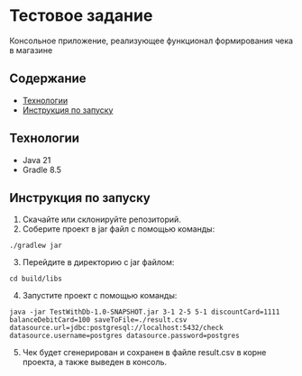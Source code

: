 # Тестовое задание
Консольное приложение, реализующее функционал формирования чека в магазине
## Содержание 
- [Технологии](#технологии)
- [Инструкция по запуску](#инструкция-по-запуску)
## Технологии
- Java 21
- Gradle 8.5
## Инструкция по запуску
1. Скачайте или склонируйте репозиторий.
2. Соберите проект в jar файл c помощью команды:
```
./gradlew jar
```
3. Перейдите в директорию с jar файлом:
```
cd build/libs
```
4. Запустите проект с помощью команды:
```
java -jar TestWithDb-1.0-SNAPSHOT.jar 3-1 2-5 5-1 discountCard=1111 balanceDebitCard=100 saveToFile=./result.csv datasource.url=jdbc:postgresql://localhost:5432/check datasource.username=postgres datasource.password=postgres
```
5. Чек будет сгенерирован и сохранен в файле result.csv в корне проекта, а также выведен в консоль.
